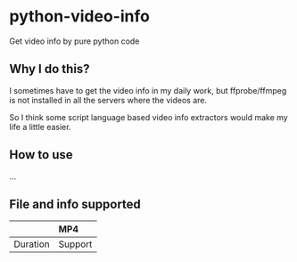 # python-video-info

Get video info by pure python code

## Why I do this?

I sometimes have to get the video info in my daily work, 
but ffprobe/ffmpeg is not installed in all the servers where the videos are.

So I think some script language based video info extractors would make my life a little easier. 

## How to use

...

## File and info supported

| | MP4 |
| :--- | :--- |
| Duration | Support |
